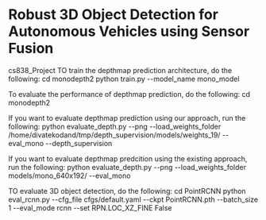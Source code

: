 # Robust 3D Object Detection for Autonomous Vehicles using Sensor Fusion
cs838\_Project
TO train the depthmap prediction architecture, do the following:
cd monodepth2
python train.py --model\_name mono\_model

To evaluate the performance of depthmap prediction, do the following:
cd monodepth2

If you want to evaluate depthmap prediction using our approach, run the following:
python evaluate\_depth.py --png --load\_weights\_folder /home/divatekodand/tmp/depth\_supervision/models/weights\_19/ --eval\_mono --depth\_supervision

If you want to evaluate depthmap predcition using the existing approach, run the following:
python evaluate\_depth.py --png --load\_weights\_folder models/mono\_640x192/ --eval\_mono 

TO evaluate 3D object detection, do the following:
cd PointRCNN
python eval\_rcnn.py --cfg\_file cfgs/default.yaml --ckpt PointRCNN.pth --batch\_size 1 --eval\_mode rcnn --set RPN.LOC\_XZ\_FINE False


